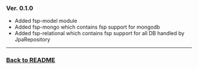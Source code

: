 ### Ver. 0.1.0

+ Added fsp-model module
+ Added fsp-mongo which contains fsp support for mongodb
+ Added fsp-relational which contains fsp support for all DB handled by JpaRepository

---
### [Back to README](README.md)
